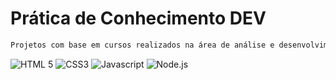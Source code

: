 # Prática de Conhecimento DEV

```sh
Projetos com base em cursos realizados na área de análise e desenvolvimento de sistemas

```
<div align="left">
    <img src="https://img.shields.io/badge/-HTML%205-orangered?style=for-the-badge" alt="HTML 5">
    <img src="https://img.shields.io/badge/-CSS3-blue?style=for-the-badge" alt="CSS3">
    <img src="https://img.shields.io/badge/-Javascript-yellow?style=for-the-badge" alt="Javascript">
    <img src="https://img.shields.io/badge/-Node.js-green?style=for-the-badge" alt="Node.js">
</div>
